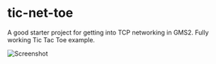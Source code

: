 # tic-net-toe
A good starter project for getting into TCP networking in GMS2. Fully working Tic Tac Toe example.

![Screenshot](https://i.imgur.com/p6IV9sZ.png)
